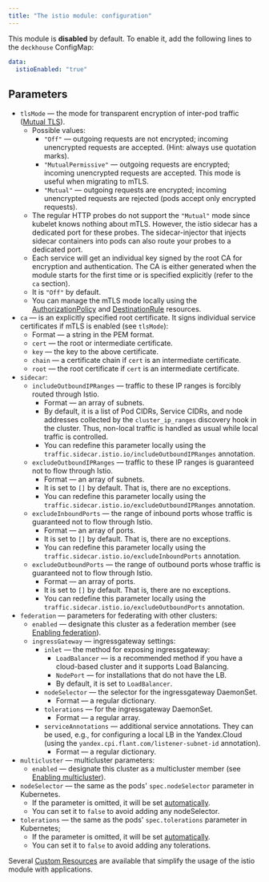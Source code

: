 ```yaml
---
title: "The istio module: configuration"
---
```


This module is **disabled** by default. To enable it, add the following lines to the `deckhouse` ConfigMap:

```yaml
data:
  istioEnabled: "true"
```

## Parameters

* `tlsMode` — the mode for transparent encryption of inter-pod traffic ([Mutual TLS](https://istio.io/latest/docs/tasks/security/authentication/mtls-migration/)).
    * Possible values:
        * `"Off"` — outgoing requests are not encrypted; incoming unencrypted requests are accepted. (Hint: always use quotation marks).
        * `"MutualPermissive"` — outgoing requests are encrypted; incoming unencrypted requests are accepted. This mode is useful when migrating to mTLS.
        * `"Mutual"` — outgoing requests are encrypted; incoming unencrypted requests are rejected (pods accept only encrypted requests).
    * The regular HTTP probes do not support the `"Mutual"` mode since kubelet knows nothing about mTLS. However, the istio sidecar has a dedicated port for these probes. The sidecar-injector that injects sidecar containers into pods can also route your probes to a dedicated port.
    * Each service will get an individual key signed by the root CA for encryption and authentication. The CA is either generated when the module starts for the first time or is specified explicitly (refer to the `ca` section).
    * It is `"Off"` by default.
    * You can manage the mTLS mode locally using the [AuthorizationPolicy](cr.html#authorizationpolicy) and [DestinationRule](cr.html#destinationrule) resources.
* `ca` — is an explicitly specified root certificate. It signs individual service certificates if mTLS is enabled (see `tlsMode`):
    * Format — a string in the PEM format.
    * `cert` — the root or intermediate certificate.
    * `key` — the key to the above certificate.
    * `chain` — a certificate chain if `cert` is an intermediate certificate.
    * `root` — the root certificate if `cert` is an intermediate certificate.
* `sidecar`:
    * `includeOutboundIPRanges` — traffic to these IP ranges is forcibly routed through Istio.
        * Format — an array of subnets.
        * By default, it is a list of Pod CIDRs, Service CIDRs, and node addresses collected by the `cluster_ip_ranges` discovery hook in the cluster. Thus, non-local traffic is handled as usual while local traffic is controlled.
        * You can redefine this parameter locally using the `traffic.sidecar.istio.io/includeOutboundIPRanges` annotation.
    * `excludeOutboundIPRanges` — traffic to these IP ranges is guaranteed not to flow through Istio.
        * Format — an array of subnets.
        * It is set to `[]` by default. That is, there are no exceptions.
        * You can redefine this parameter locally using the `traffic.sidecar.istio.io/excludeOutboundIPRanges` annotation.
    * `excludeInboundPorts` — the range of inbound ports whose traffic is guaranteed not to flow through Istio.
        * Format — an array of ports.
        * It is set to `[]` by default. That is, there are no exceptions.
        * You can redefine this parameter locally using the `traffic.sidecar.istio.io/excludeInboundPorts` annotation.
    * `excludeOutboundPorts` — the range of outbound ports whose traffic is guaranteed not to flow through Istio.
        * Format — an array of ports.
        * It is set to `[]` by default. That is, there are no exceptions.
        * You can redefine this parameter locally using the `traffic.sidecar.istio.io/excludeOutboundPorts` annotation.
* `federation` — parameters for federating with other clusters:
  * `enabled` — designate this cluster as a federation member (see [Enabling federation](/modules/110-istio/#enabling-federation)).
  * `ingressGateway` — ingressgateway settings:
    * `inlet` — the method for exposing ingressgateway:
      * `LoadBalancer` — is a recommended method if you have a cloud-based cluster and it supports Load Balancing.
      * `NodePort` — for installations that do not have the LB.
      * By default, it is set to `LoadBalancer`.
    * `nodeSelector` — the selector for the ingressgateway DaemonSet.
      * Format — a regular dictionary.
    * `tolerations` — for the ingressgateway DaemonSet.
      * Format — a regular array.
    * `serviceAnnotations` — additional service annotations. They can be used, e.g., for configuring a local LB in the Yandex.Cloud (using the `yandex.cpi.flant.com/listener-subnet-id` annotation).
      * Format — a regular dictionary.
* `multicluster` — multicluster parameters:
  * `enabled` — designate this cluster as a multicluster member (see [Enabling multicluster](/modules/110-istio/#enabling-multicluster)).
* `nodeSelector` —  the same as the pods' `spec.nodeSelector` parameter in Kubernetes.
    * If the parameter is omitted, it will be set [automatically](/overview.html#выделение-узлов-под-определенный-вид-нагрузки).
    * You can set it to `false` to avoid adding any nodeSelector.
* `tolerations` — the same as the pods' `spec.tolerations` parameter in Kubernetes;
    * If the parameter is omitted, it will be set [automatically](/overview.html#выделение-узлов-под-определенный-вид-нагрузки).
    * You can set it to `false` to avoid adding any tolerations.

Several [Custom Resources](cr.html) are available that simplify the usage of the istio module with applications.
